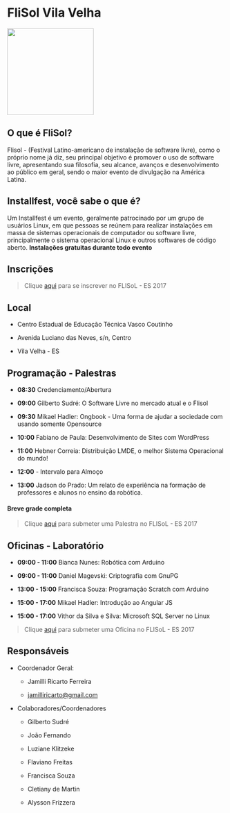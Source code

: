 # FliSol Vila Velha

<img src="https://github.com/FLISoLVV/colabore/blob/master/flisolvila.png" width="200px" />

## O que é FliSol?
Flisol - (Festival Latino-americano de instalação de software livre), como o próprio nome já diz, seu principal objetivo é promover o uso de software livre, apresentando sua filosofia, seu alcance, avanços e desenvolvimento ao público em geral, sendo o maior evento de divulgação na América Latina.

## Installfest, você sabe o que é?
Um Installfest é um evento, geralmente patrocinado por um grupo de usuários Linux, em que pessoas se reúnem para realizar instalações em massa de sistemas operacionais de computador ou software livre, principalmente o sistema operacional Linux e outros softwares de código aberto.  **Instalações gratuitas durante todo evento**

## Inscrições
> Clique [aqui](https://www.eventbrite.com.br/e/flisol-2017-festival-latino-americano-de-instalacao-de-software-livre-tickets-32698431890) para se inscrever no FLISoL - ES 2017

## Local

* Centro Estadual de Educação Técnica Vasco Coutinho

* Avenida Luciano das Neves, s/n, Centro 

* Vila Velha - ES

## Programação - Palestras

* **08:30** Credenciamento/Abertura

* **09:00** Gilberto Sudré: O Software Livre no mercado atual e o Flisol

* **09:30** Mikael Hadler: Ongbook - Uma forma de ajudar a sociedade com usando somente Opensource

* **10:00** Fabiano de Paula: Desenvolvimento de Sites com WordPress

* **11:00** Hebner Correia: Distribuição LMDE, o melhor Sistema Operacional do mundo!

* **12:00** - Intervalo para Almoço

* **13:00** Jadson do Prado: Um relato de experiência na formação de professores e alunos no ensino da robótica.


#### Breve grade completa

> Clique [aqui](https://docs.google.com/forms/d/e/1FAIpQLSfpeAhOnYzskzgO2a0ySQyJkd1Exmff8C-I1I6XfD-RwvzaVw/viewform) para submeter uma Palestra no FLISoL - ES 2017

## Oficinas - Laboratório

* **09:00 - 11:00** Bianca Nunes: Robótica com Arduino

* **09:00 - 11:00** Daniel Magevski: Criptografia com GnuPG

* **13:00 - 15:00** Francisca Souza: Programação Scratch com Arduino

* **15:00 - 17:00** Mikael Hadler: Introdução ao Angular JS

* **15:00 - 17:00** Vithor da Silva e Silva: Microsoft SQL Server no Linux

> Clique [aqui](https://docs.google.com/forms/d/e/1FAIpQLSfpeAhOnYzskzgO2a0ySQyJkd1Exmff8C-I1I6XfD-RwvzaVw/viewform) para submeter uma Oficina no FLISoL - ES 2017

## Responsáveis

* Coordenador Geral:
	- Jamilli Ricarto Ferreira
      
     - jamilliricarto@gmail.com
    
* Colaboradores/Coordenadores
	- Gilberto Sudré
      
	- João Fernando
      
	- Luziane Klitzeke
      
	-  Flaviano Freitas
      
	-  Francisca Souza
      
	-  Cletiany de Martin
      
	-  Alysson Frizzera
      
      
